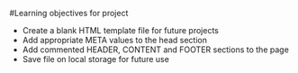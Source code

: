 #Learning objectives for project

* Create a blank HTML template file for future projects
* Add appropriate META values to the head section
* Add commented HEADER, CONTENT and FOOTER sections to the page
* Save file on local storage for future use
